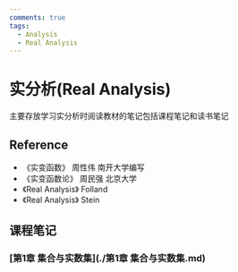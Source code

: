```yaml
---
comments: true
tags:
  - Analysis
  - Real Analysis
---
```

# 实分析(Real Analysis)

主要存放学习实分析时阅读教材的笔记包括课程笔记和读书笔记

## Reference

+ 《实变函数》 周性伟 南开大学编写
+ 《实变函数论》 周民强 北京大学
+ 《Real Analysis》 Folland
+ 《Real Analysis》 Stein



## 课程笔记



### [第1章 集合与实数集](./第1章 集合与实数集.md)
